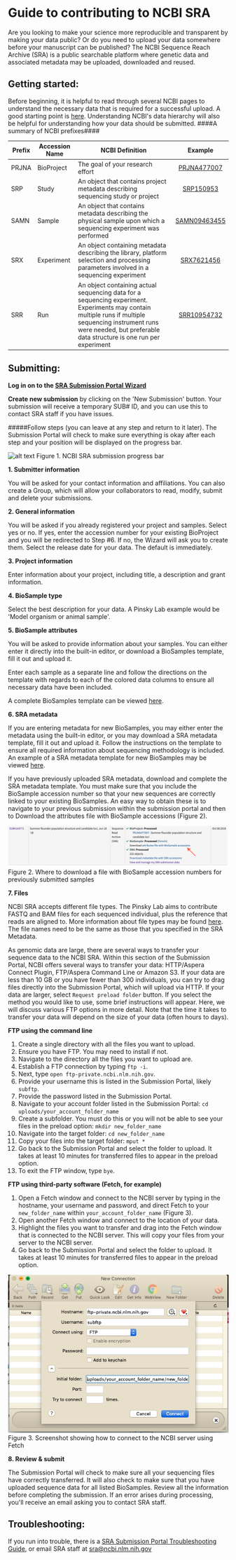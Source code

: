 # **Guide to contributing to NCBI SRA**

Are you looking to make your science more reproducible and transparent by making your data public? Or do you need to upload your data somewhere before your manuscript can be published? The NCBI Sequence Reach Archive (SRA) is a public searchable platform where genetic data and associated metadata may be uploaded, downloaded and reused.

## **Getting started**:
Before beginning, it is helpful to read through several NCBI pages to understand the necessary data that is required for a successful upload. A good starting point is [here](https://www.ncbi.nlm.nih.gov/sra/docs/submitportal/). Understanding NCBI's data hierarchy will also be helpful for understanding how your data should be submitted.
####A summary of NCBI prefixes####

| Prefix | Accession Name | NCBI Definition | Example |
|--- | --- | ---|:---:|
|PRJNA | BioProject | The goal of your research effort | [PRJNA477007](https://www.ncbi.nlm.nih.gov/bioproject/PRJNA477007/)|
|SRP | Study | An object that contains project metadata describing sequencing study or project | [SRP150953](https://trace.ncbi.nlm.nih.gov/Traces/sra/sra.cgi?study=SRP150953)|
|SAMN | Sample | An object that contains metadata describing the physical sample upon which a sequencing experiment was performed | [SAMN09463455](https://www.ncbi.nlm.nih.gov//biosample/SAMN09463455)|
|SRX | Experiment | An object containing metadata describing the library, platform selection and processing parameters involved in a sequencing experiment | [SRX7621456](https://www.ncbi.nlm.nih.gov/sra/SRX7621456[accn])|
|SRR | Run | An object containing actual sequencing data for a sequencing experiment. Experiments may contain multiple runs if multiple sequencing instrument runs were needed, but preferable data structure is one run per experiment | [SRR10954732](https://trace.ncbi.nlm.nih.gov/Traces/sra/?run=SRR10954732)|

## **Submitting**:
**Log in on to the [SRA Submission Portal Wizard](https://submit.ncbi.nlm.nih.gov/subs/sra/)**

**Create new submission** by clicking on the 'New Submission' button. Your submission will receive a temporary SUB# ID, and you can use this to contact SRA staff if you have issues.

#####Follow steps (you can leave at any step and return to it later). The Submission Portal will check to make sure everything is okay after each step and your position will be displayed on the progress bar.

![alt text](https://www.ncbi.nlm.nih.gov/core/assets/sra/images/sra-8-steps.png) Figure 1. NCBI SRA submission progress bar

**1. Submitter information**

You will be asked for your contact information and affiliations. You can also create a Group, which will allow your collaborators to read, modify, submit and delete your submissions.

**2. General information**

You will be asked if you already registered your project and samples. Select yes or no. If yes, enter the accession number for your existing BioProject and you will be redirected to Step #6. If no, the Wizard will ask you to create them. Select the release date for your data. The default is immediately.

**3. Project information**

Enter information about your project, including title, a description and grant information.

**4. BioSample type**

Select the best description for your data. A Pinsky Lab example would be 'Model organism or animal sample'.

**5. BioSample attributes**

You will be asked to provide information about your samples. You can either enter it directly into the built-in editor, or download a BioSamples template, fill it out and upload it.

Enter each sample as a separate line and follow the directions on the template with regards to each of the colored data columns to ensure all necessary data have been included.

A complete BioSamples template can be viewed [here](https://github.com/pinskylab/SRA-submission/blob/master/PADE_NCBI_biosamples.xlsx).

**6. SRA metadata**

If you are entering metadata for new BioSamples, you may either enter the metadata using the built-in editor, or you may download a SRA metadata template, fill it out and upload it. Follow the instructions on the template to ensure all required information about sequencing methodology is included. An example of a SRA metadata template for new BioSamples may be viewed [here](https://github.com/pinskylab/SRA-submission/blob/master/SRA_metadata_PADE.xlsx).

If you have previously uploaded SRA metadata, download and complete the SRA metadata template. You must make sure that you include the BioSample accession number so that your new sequences are correctly linked to your existing BioSamples. An easy way to obtain these is to navigate to your previous submission within the submission portal and then to Download the attributes file with BioSample accessions (Figure 2).

![alt text](biosample_accessions.png) Figure 2. Where to download a file with BioSample accession numbers for previously submitted samples

**7. Files**

NCBI SRA accepts different file types. The Pinsky Lab aims to contribute FASTQ and BAM files for each sequenced individual, plus the reference that reads are aligned to. More information about file types may be found [here](https://www.ncbi.nlm.nih.gov/sra/docs/submitformats/). The file names need to be the same as those that you specified in the SRA Metadata.

As genomic data are large, there are several ways to transfer your sequence data to the NCBI SRA. Within this section of the Submission Portal, NCBI offers several ways to transfer your data: HTTP/Aspera Connect Plugin, FTP/Aspera Command Line or Amazon S3. If your data are less than 10 GB or you have fewer than 300 individuals, you can try to drag files directly into the Submission Portal, which will upload via HTTP. If your data are larger, select `Request preload folder` button. If you select the method you would like to use, some brief instructions will appear. Here, we will discuss various FTP options in more detail. Note that the time it takes to transfer your data will depend on the size of your data (often hours to days). 

**FTP using the command line**

1. Create a single directory with all the files you want to upload.
2. Ensure you have FTP. You may need to install if not.
3. Navigate to the directory all the files you want to upload are.
3. Establish a FTP connection by typing `ftp -i`.
4. Next, type `open ftp-private.ncbi.nlm.nih.gov`.
5. Provide your username this is listed in the Submission Portal, likely `subftp`.
6. Provide the password listed in the Submission Portal.
7. Navigate to your account folder listed in the Submission Portal: `cd uploads/your_account_folder_name`
8. Create a subfolder. You must do this or you will not be able to see your files in the preload option: `mkdir new_folder_name`
9. Navigate into the target folder: `cd new_folder_name`
10. Copy your files into the target folder: `mput *`
11. Go back to the Submission Portal and select the folder to upload. It takes at least 10 minutes for transferred files to appear in the preload option.
12. To exit the FTP window, type `bye`.
 	

**FTP using third-party software (Fetch, for example)**

1. Open a Fetch window and connect to the NCBI server by typing in the hostname, your username and password, and direct Fetch to your `new_folder_name`  within `your_account_folder_name` (Figure 3).
2. Open another Fetch window and connect to the location of your data.
3. Highlight the files you want to transfer and drag into the Fetch window that is connected to the NCBI server. This will copy your files from your server to the NCBI server.
4. Go back to the Submission Portal and select the folder to upload. It takes at least 10 minutes for transferred files to appear in the preload option.

![alt text](fetch.png) Figure 3. Screenshot showing how to connect to the NCBI server using Fetch

**8. Review & submit**

The Submission Portal will check to make sure all your sequencing files have correctly transferred. It will also check to make sure that you have uploaded sequence data for all listed BioSamples. Review all the information before completing the submission. If an error arises during processing, you'll receive an email asking you to contact SRA staff.

## **Troubleshooting**:
If you run into trouble, there is a [SRA Submission Portal Troubleshooting Guide](https://www.ncbi.nlm.nih.gov/sra/docs/submitspfiles), or email SRA staff at [sra@ncbi.nlm.nih.gov](sra@ncbi.nlm.nih.gov)


